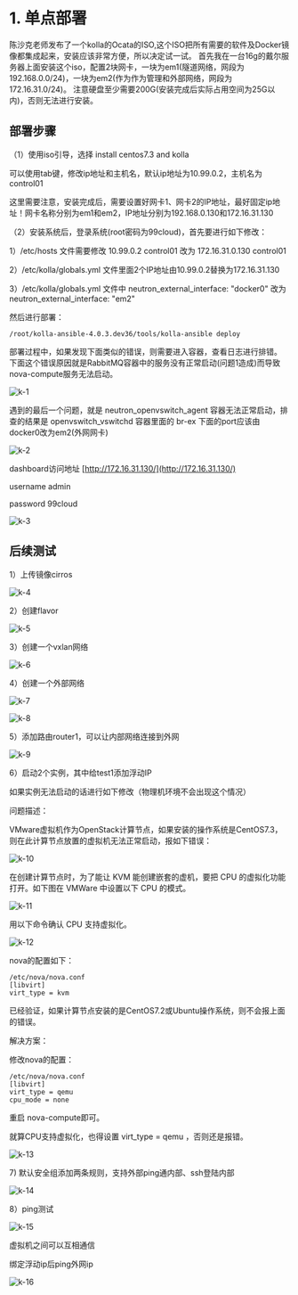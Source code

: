 # 1. 单点部署

陈沙克老师发布了一个kolla的Ocata的ISO,这个ISO把所有需要的软件及Docker镜像都集成起来，安装应该非常方便，所以决定试一试。 首先我在一台16g的戴尔服务器上面安装这个iso，配置2块网卡，一块为em1\(隧道网络，网段为192.168.0.0/24\)，一块为em2\(作为作为管理和外部网络，网段为172.16.31.0/24\)。 注意硬盘至少需要200G\(安装完成后实际占用空间为25G以内\)，否则无法进行安装。

## 部署步骤

（1）使用iso引导，选择 install centos7.3 and kolla

可以使用tab键，修改ip地址和主机名，默认ip地址为10.99.0.2，主机名为control01

这里需要注意，安装完成后，需要设置好网卡1、网卡2的IP地址，最好固定ip地址！网卡名称分别为em1和em2，IP地址分别为192.168.0.130和172.16.31.130

（2）安装系统后，登录系统\(root密码为99cloud\)，首先要进行如下修改：

1）/etc/hosts 文件需要修改 10.99.0.2 control01 改为 172.16.31.0.130 control01

2）/etc/kolla/globals.yml 文件里面2个IP地址由10.99.0.2替换为172.16.31.130

3）/etc/kolla/globals.yml 文件中 neutron\_external\_interface: "docker0" 改为neutron\_external\_interface: "em2"

然后进行部署：

```text
/root/kolla-ansible-4.0.3.dev36/tools/kolla-ansible deploy
```

部署过程中，如果发现下面类似的错误，则需要进入容器，查看日志进行排错。 下面这个错误原因就是RabbitMQ容器中的服务没有正常启动\(问题1造成\)而导致nova-compute服务无法启动。

![k-1](http://oxysobnip.bkt.clouddn.com/k-1.png)

遇到的最后一个问题，就是 neutron\_openvswitch\_agent 容器无法正常启动，排查的结果是 openvswitch\_vswitchd 容器里面的 br-ex 下面的port应该由docker0改为em2\(外网网卡\)

![k-2](http://oxysobnip.bkt.clouddn.com/k-2.png)

dashboard访问地址 [http://172.16.31.130/](http://172.16.31.130/)

username admin

password 99cloud

![k-3](http://oxysobnip.bkt.clouddn.com/k-3.png)

## 后续测试

1）上传镜像cirros

![k-4](http://oxysobnip.bkt.clouddn.com/k-4.png)

2）创建flavor

![k-5](http://oxysobnip.bkt.clouddn.com/k-5.png)

3）创建一个vxlan网络

![k-6](http://oxysobnip.bkt.clouddn.com/k-6.png)

4）创建一个外部网络

![k-7](http://oxysobnip.bkt.clouddn.com/k-7.png)

![k-8](http://oxysobnip.bkt.clouddn.com/k-8.png)

5）添加路由router1，可以让内部网络连接到外网

![k-9](http://oxysobnip.bkt.clouddn.com/k-9.png)

6）启动2个实例，其中给test1添加浮动IP

如果实例无法启动的话进行如下修改（物理机环境不会出现这个情况）

问题描述：

VMware虚拟机作为OpenStack计算节点，如果安装的操作系统是CentOS7.3，则在此计算节点放置的虚拟机无法正常启动，报如下错误：

![k-10](http://oxysobnip.bkt.clouddn.com/k-10.png)

在创建计算节点时，为了能让 KVM 能创建嵌套的虚机，要把 CPU 的虚拟化功能打开。如下图在 VMWare 中设置以下 CPU 的模式。

![k-11](http://oxysobnip.bkt.clouddn.com/k-11.png)

用以下命令确认 CPU 支持虚拟化。

![k-12](http://oxysobnip.bkt.clouddn.com/k-12.png)

nova的配置如下：

```text
/etc/nova/nova.conf
[libvirt]
virt_type = kvm
```

已经验证，如果计算节点安装的是CentOS7.2或Ubuntu操作系统，则不会报上面的错误。

解决方案：

修改nova的配置：

```text
/etc/nova/nova.conf
[libvirt]
virt_type = qemu
cpu_mode = none
```

重启 nova-compute即可。

就算CPU支持虚拟化，也得设置 virt\_type = qemu ，否则还是报错。

![k-13](http://oxysobnip.bkt.clouddn.com/k-13.png)

7\) 默认安全组添加两条规则，支持外部ping通内部、ssh登陆内部

![k-14](http://oxysobnip.bkt.clouddn.com/k-14.png)

8）ping测试

![k-15](http://oxysobnip.bkt.clouddn.com/k-15.png)

虚拟机之间可以互相通信

绑定浮动ip后ping外网ip

![k-16](http://oxysobnip.bkt.clouddn.com/k-16.png)

